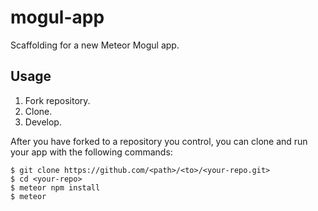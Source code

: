 # mogul-app

Scaffolding for a new Meteor Mogul app.

## Usage

1. Fork repository.
1. Clone.
1. Develop.

After you have forked to a repository you control, you can clone and run your app with the following commands:

```
$ git clone https://github.com/<path>/<to>/<your-repo.git>
$ cd <your-repo>
$ meteor npm install
$ meteor
```

